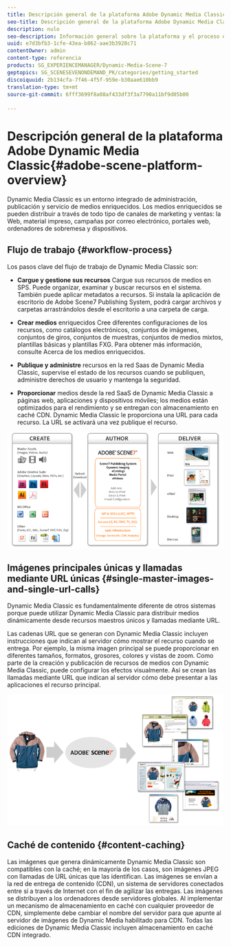 ```yaml
---
title: Descripción general de la plataforma Adobe Dynamic Media Classic
seo-title: Descripción general de la plataforma Adobe Dynamic Media Classic
description: nulo
seo-description: Información general sobre la plataforma y el proceso de flujo de trabajo de Dynamic Media Classic.
uuid: e7d3bfb3-1cfe-43ea-b862-aae3b3928c71
contentOwner: admin
content-type: referencia
products: SG_EXPERIENCEMANAGER/Dynamic-Media-Scene-7
geptopics: SG_SCENESEVENONDEMAND_PK/categories/getting_started
discoiquuid: 2b134cfa-7f46-4f5f-959e-b30aae610bb9
translation-type: tm+mt
source-git-commit: 6fff3699f8a08af433df3f3a7790a11bf9d05b00

---
```



# Descripción general de la plataforma Adobe Dynamic Media Classic{#adobe-scene-platform-overview}

Dynamic Media Classic es un entorno integrado de administración, publicación y servicio de medios enriquecidos. Los medios enriquecidos se pueden distribuir a través de todo tipo de canales de marketing y ventas: la Web, material impreso, campañas por correo electrónico, portales web, ordenadores de sobremesa y dispositivos.

## Flujo de trabajo {#workflow-process}

Los pasos clave del flujo de trabajo de Dynamic Media Classic son:

* **Cargue y gestione sus recursos** Cargue sus recursos de medios en SPS. Puede organizar, examinar y buscar recursos en el sistema. También puede aplicar metadatos a recursos. Si instala la aplicación de escritorio de Adobe Scene7 Publishing System, podrá cargar archivos y carpetas arrastrándolos desde el escritorio a una carpeta de carga.

* **Crear medios** enriquecidos Cree diferentes configuraciones de los recursos, como catálogos electrónicos, conjuntos de imágenes, conjuntos de giros, conjuntos de muestras, conjuntos de medios mixtos, plantillas básicas y plantillas FXG. Para obtener más información, consulte Acerca de los medios enriquecidos.

* **Publique y administre** recursos en la red Saas de Dynamic Media Classic, supervise el estado de los recursos cuando se publiquen, administre derechos de usuario y mantenga la seguridad.

* **Proporcionar** medios desde la red SaaS de Dynamic Media Classic a páginas web, aplicaciones y dispositivos móviles; los medios están optimizados para el rendimiento y se entregan con almacenamiento en caché CDN. Dynamic Media Classic le proporciona una URL para cada recurso. La URL se activará una vez publique el recurso.

![Proceso de flujo de trabajo de Dynamic Media Classic](/help/assets/gs_workflow.png)

## Imágenes principales únicas y llamadas mediante URL únicas {#single-master-images-and-single-url-calls}

Dynamic Media Classic es fundamentalmente diferente de otros sistemas porque puede utilizar Dynamic Media Classic para distribuir medios dinámicamente desde recursos maestros únicos y llamadas mediante URL.

Las cadenas URL que se generan con Dynamic Media Classic incluyen instrucciones que indican al servidor cómo mostrar el recurso cuando se entrega. Por ejemplo, la misma imagen principal se puede proporcionar en diferentes tamaños, formatos, grosores, colores y vistas de zoom. Como parte de la creación y publicación de recursos de medios con Dynamic Media Classic, puede configurar los efectos visualmente. Así se crean las llamadas mediante URL que indican al servidor cómo debe presentar a las aplicaciones el recurso principal.

![Dynamic Media Classic puede distribuir la misma imagen principal a distintos medios en diferentes tamaños y formatos.](/help/assets/gs_dynamic_publishing.png)

## Caché de contenido {#content-caching}

Las imágenes que genera dinámicamente Dynamic Media Classic son compatibles con la caché; en la mayoría de los casos, son imágenes JPEG con llamadas de URL únicas que las identifican. Las imágenes se envían a la red de entrega de contenido (CDN), un sistema de servidores conectados entre sí a través de Internet con el fin de agilizar las entregas. Las imágenes se distribuyen a los ordenadores desde servidores globales. Al implementar un mecanismo de almacenamiento en caché con cualquier proveedor de CDN, simplemente debe cambiar el nombre del servidor para que apunte al servidor de imágenes de Dynamic Media habilitado para CDN. Todas las ediciones de Dynamic Media Classic incluyen almacenamiento en caché CDN integrado.
